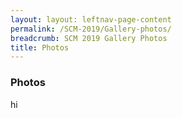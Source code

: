 ```yaml
---
layout: layout: leftnav-page-content
permalink: /SCM-2019/Gallery-photos/
breadcrumb: SCM 2019 Gallery Photos
title: Photos
---
```

### **Photos**

hi
